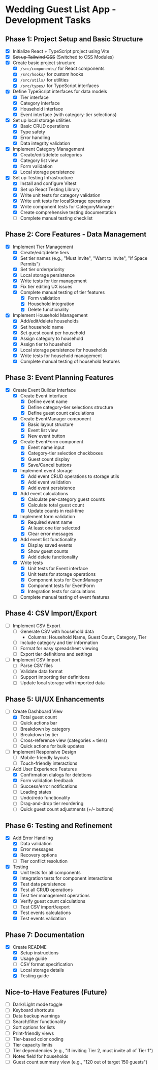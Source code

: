 # Wedding Guest List App - Development Tasks

## Phase 1: Project Setup and Basic Structure
- [x] Initialize React + TypeScript project using Vite
- [x] ~~Set up Tailwind CSS~~ (Switched to CSS Modules)
- [x] Create basic project structure
  - [x] `/src/components/` for React components
  - [x] `/src/hooks/` for custom hooks
  - [x] `/src/utils/` for utilities
  - [x] `/src/types/` for TypeScript interfaces
- [x] Define TypeScript interfaces for data models
  - [x] Tier interface
  - [x] Category interface
  - [x] Household interface
  - [x] Event interface (with category-tier selections)
- [x] Set up local storage utilities
  - [x] Basic CRUD operations
  - [x] Type safety
  - [x] Error handling
  - [x] Data integrity validation
- [x] Implement Category Management
  - [x] Create/edit/delete categories
  - [x] Category list view
  - [x] Form validation
  - [x] Local storage persistence
- [x] Set up Testing Infrastructure
  - [x] Install and configure Vitest
  - [x] Set up React Testing Library
  - [x] Write unit tests for category validation
  - [x] Write unit tests for localStorage operations
  - [x] Write component tests for CategoryManager
  - [x] Create comprehensive testing documentation
  - [ ] Complete manual testing checklist

## Phase 2: Core Features - Data Management
- [x] Implement Tier Management
  - [x] Create/edit/delete tiers
  - [x] Set tier names (e.g., "Must Invite", "Want to Invite", "If Space Permits")
  - [x] Set tier order/priority
  - [x] Local storage persistence
  - [x] Write tests for tier management
  - [x] Fix tier editing UX issues
  - [x] Complete manual testing of tier features
    - [x] Form validation
    - [x] Household integration
    - [x] Delete functionality

- [x] Implement Household Management
  - [x] Add/edit/delete households
  - [x] Set household name
  - [x] Set guest count per household
  - [x] Assign category to household
  - [x] Assign tier to household
  - [x] Local storage persistence for households
  - [x] Write tests for household management
  - [x] Complete manual testing of household features

## Phase 3: Event Planning Features
- [x] Create Event Builder Interface
  - [x] Create Event interface
    - [x] Define event name
    - [x] Define category-tier selections structure
    - [x] Define guest count calculations
  - [x] Create EventManager component
    - [x] Basic layout structure
    - [x] Event list view
    - [x] New event button
  - [x] Create EventForm component
    - [x] Event name input
    - [x] Category-tier selection checkboxes
    - [x] Guest count display
    - [x] Save/Cancel buttons
  - [x] Implement event storage
    - [x] Add event CRUD operations to storage utils
    - [x] Add event validation
    - [x] Add event persistence
  - [x] Add event calculations
    - [x] Calculate per-category guest counts
    - [x] Calculate total guest count
    - [x] Update counts in real-time
  - [x] Implement form validation
    - [x] Required event name
    - [x] At least one tier selected
    - [x] Clear error messages
  - [x] Add event list functionality
    - [x] Display saved events
    - [x] Show guest counts
    - [x] Add delete functionality
  - [x] Write tests
    - [x] Unit tests for Event interface
    - [x] Unit tests for storage operations
    - [x] Component tests for EventManager
    - [x] Component tests for EventForm
    - [x] Integration tests for calculations
  - [ ] Complete manual testing of event features

## Phase 4: CSV Import/Export
- [ ] Implement CSV Export
  - [ ] Generate CSV with household data
    - Columns: Household Name, Guest Count, Category, Tier
  - [ ] Include category and tier information
  - [ ] Format for easy spreadsheet viewing
  - [ ] Export tier definitions and settings

- [ ] Implement CSV Import
  - [ ] Parse CSV files
  - [ ] Validate data format
  - [ ] Support importing tier definitions
  - [ ] Update local storage with imported data

## Phase 5: UI/UX Enhancements
- [ ] Create Dashboard View
  - [x] Total guest count
  - [ ] Quick actions bar
  - [ ] Breakdown by category
  - [ ] Breakdown by tier
  - [ ] Cross-reference view (categories × tiers)
  - [ ] Quick actions for bulk updates

- [ ] Implement Responsive Design
  - [ ] Mobile-friendly layouts
  - [ ] Touch-friendly interactions

- [ ] Add User Experience Features
  - [x] Confirmation dialogs for deletions
  - [x] Form validation feedback
  - [ ] Success/error notifications
  - [ ] Loading states
  - [ ] Undo/redo functionality
  - [ ] Drag-and-drop tier reordering
  - [ ] Quick guest count adjustments (+/- buttons)

## Phase 6: Testing and Refinement
- [x] Add Error Handling
  - [x] Data validation
  - [x] Error messages
  - [x] Recovery options
  - [ ] Tier conflict resolution

- [x] Testing
  - [x] Unit tests for all components
  - [x] Integration tests for component interactions
  - [x] Test data persistence
  - [x] Test all CRUD operations
  - [x] Test tier management operations
  - [x] Verify guest count calculations
  - [ ] Test CSV import/export
  - [x] Test events calculations
  - [x] Test events validation

## Phase 7: Documentation
- [x] Create README
  - [x] Setup instructions
  - [x] Usage guide
  - [ ] CSV format specification
  - [x] Local storage details
  - [x] Testing guide

## Nice-to-Have Features (Future)
- [ ] Dark/Light mode toggle
- [ ] Keyboard shortcuts
- [ ] Data backup warnings
- [ ] Search/filter functionality
- [ ] Sort options for lists
- [ ] Print-friendly views
- [ ] Tier-based color coding
- [ ] Tier capacity limits
- [ ] Tier dependencies (e.g., "If inviting Tier 2, must invite all of Tier 1")
- [ ] Notes field for households
- [ ] Guest count summary view (e.g., "120 out of target 150 guests") 